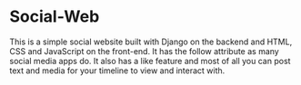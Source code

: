 # Social-Web
This is a simple social website built with Django on the backend and HTML, CSS and JavaScript on the front-end.
It has the follow attribute as many social media apps do. It also has a like feature and most of all you can post text and media for your timeline to view and interact with.
